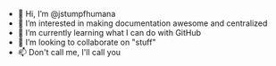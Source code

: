- 👋 Hi, I’m @jstumpfhumana
- 👀 I’m interested in making documentation awesome and centralized
- 🌱 I’m currently learning what I can do with GitHub
- 💞️ I’m looking to collaborate on "stuff"
- 📫  Don't call me, I'll call you

<!---
jstumpfhumana/jstumpfhumana is a ✨ special ✨ repository because its `README.md` (this file) appears on your GitHub profile.
You can click the Preview link to take a look at your changes.
--->
